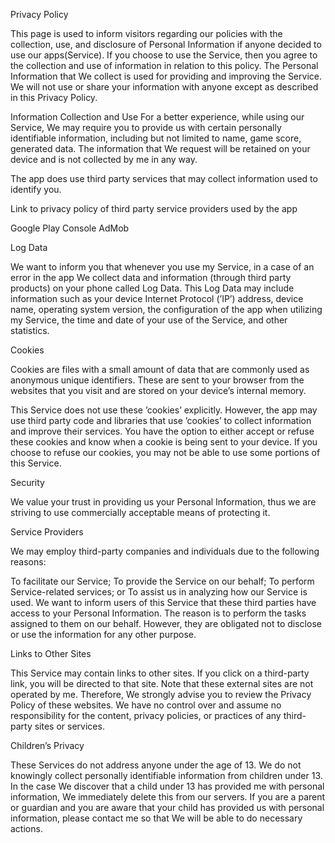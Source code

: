 Privacy Policy

This page is used to inform visitors regarding our policies with the collection, use, and disclosure of Personal Information if anyone decided to use our apps(Service).
If you choose to use the Service, then you agree to the collection and use of information in relation to this policy. The Personal Information that We collect is used for providing 
and improving the Service. We will not use or share your information with anyone except as described in this Privacy Policy.

Information Collection and Use
For a better experience, while using our Service, We may require you to provide us with certain personally 
identifiable information, including but not limited to name, game score, generated data. The information that We request will be 
retained on your device and is not collected by me in any way.

The app does use third party services that may collect information used to identify you.

Link to privacy policy of third party service providers used by the app

Google Play Console
AdMob

Log Data


We want to inform you that whenever you use my Service, in a case of an error in the app We collect data and 
information (through third party products) on your phone called Log Data. This Log Data may include information 
such as your device Internet Protocol (’IP’) address, device name, operating system version, the configuration of the 
app when utilizing my Service, the time and date of your use of the Service, and other statistics.

Cookies


Cookies are files with a small amount of data that are commonly used as anonymous unique identifiers. These are sent 
to your browser from the websites that you visit and are stored on your device’s internal memory.

This Service does not use these ’cookies’ explicitly. However, the app may use third party code and libraries
 that use ’cookies’ to collect information and improve their services. You have the option to either accept 
or refuse these cookies and know when a cookie is being sent to your device. If you choose to refuse our cookies, 
you may not be able to use some portions of this Service.

Security


We value your trust in providing us your Personal Information, thus we are striving to use commercially acceptable means of protecting it.

Service Providers


We may employ third-party companies and individuals due to the following reasons:

To facilitate our Service; To provide the Service on our behalf; To perform Service-related services; or To assist us 
in analyzing how our Service is used. We want to inform users of this Service that these third parties have access to your 
Personal Information. The reason is to perform the tasks assigned to them on our behalf. However, they are obligated not to 
disclose or use the information for any other purpose.

Links to Other Sites


This Service may contain links to other sites. If you click on a third-party link, 
you will be directed to that site. Note that these external sites are not operated by me. 
Therefore, We strongly advise you to review the Privacy Policy of these websites. We have no control over and 
assume no responsibility for the content, privacy policies, or practices of any third-party sites or services.

Children’s Privacy


These Services do not address anyone under the age of 13. We do not knowingly 
collect personally identifiable information from children under 13. In the case We discover that a child 
under 13 has provided me with personal information, We immediately delete this from our servers. If you are a parent or 
guardian and you are aware that your child has provided us with personal information, please contact me so that We will be 
able to do necessary actions.
